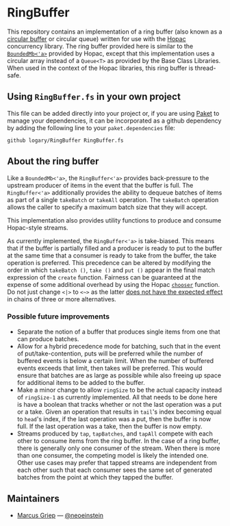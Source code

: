 # RingBuffer

This repository contains an implementation of a ring buffer (also known as a
[circular buffer][WikiCircBuffer] or circular queue) written for use with the
[Hopac][] concurrency library. The ring buffer provided here is similar to the
[`BoundedMb<'a>`][HopacBMb] provided by Hopac, except that this implementation
uses a circular array instead of a `Queue<T>` as provided by the Base Class
Libraries. When used in the context of the Hopac libraries, this ring buffer
is thread-safe.

## Using `RingBuffer.fs` in your own project

This file can be added directly into your project or, if you are using [Paket][] to
manage your dependencies, it can be incorporated as a github dependency by adding the
following line to your `paket.dependencies` file:

    github logary/RingBuffer RingBuffer.fs

## About the ring buffer

Like a `BoundedMb<'a>`, the `RingBuffer<'a>` provides back-pressure to the upstream
producer of items in the event that the buffer is full. The `RingBuffer<'a>`
additionally provides the ability to dequeue batches of items as part of a single
`takeBatch` or `takeAll` operation. The `takeBatch` operation allows the caller to
specify a maximum batch size that they will accept.

This implementation also provides utility functions to produce and consume Hopac-style
streams.

As currently implemented, the `RingBuffer<'a>` is take-biased. This means that if
the buffer is partially filled and a producer is ready to put to the buffer at the
same time that a consumer is ready to take from the buffer, the take operation is
preferred. This precedence can be altered by modifying the order in which
`takeBatch ()`, `take ()` and `put ()` appear in the final match expression of the
`create` function. Fairness can be guaranteed at the expense of some additional
overhead by using the Hopac [`chooser`][HopacChooser] function. Do not just
change `<|>` to `<~>` as the latter [does not have the expected effect][Hopac<~>Warn]
in chains of three or more alternatives.

  [Hopac]: https://hopac.github.io/Hopac/Hopac.html
  [HopacBMb]: https://hopac.github.io/Hopac/Hopac.html#def:type%20Hopac.BoundedMb
  [HopacChooser]: https://hopac.github.io/Hopac/Hopac.html#def:val%20Hopac.Alt.chooser
  [Hopac<~>Warn]: https://hopac.github.io/Hopac/Hopac.html#def:val%20Hopac.Infixes.<~>
  [Paket]: https://fsprojects.github.io/Paket/github-dependencies.html
  [WikiCircBuffer]: http://en.wikipedia.org/wiki/Circular_buffer
  
### Possible future improvements

* Separate the notion of a buffer that produces single items from one that can produce
  batches.
* Allow for a hybrid precedence mode for batching, such that in the event of
  put/take-contention, puts will be preferred while the number of buffered events is
  below a certain limit. When the number of buffered events exceeds that limit, then
  takes will be preferred. This would ensure that batches are as large as
  possible while also freeing up space for additional items to be added to the
  buffer.
* Make a minor change to allow `ringSize` to be the actual capacity instead of
  `ringSize-1` as currently implemented. All that needs to be done here is have a
  boolean that tracks whether or not the last operation was a put or a take. Given
  an operation that results in `tail`'s index becoming equal to `head`'s index,
  if the last operation was a put, then the buffer is now full. If the last
  operation was a take, then the buffer is now empty.
* Streams produced by `tap`, `tapBatches`, and `tapAll` compete with each other to
  consume items from the ring buffer. In the case of a ring buffer, there is
  generally only one consumer of the stream. When there is more than one consumer,
  the competing model is likely the intended one. Other use cases may prefer that
  tapped streams are independent from each other such that each consumer sees the
  same set of generated batches from the point at which they tapped the buffer. 

## Maintainers

* [Marcus Griep](https://neoeinstein.github.io/) — [@neoeinstein](https://twitter.com/neoeinstein)
